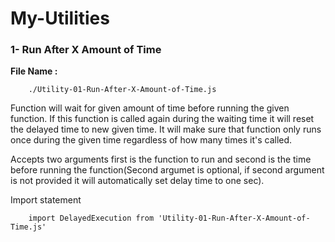 # My-Utilities

### 1- Run After X Amount of Time

**File Name :**
```
    ./Utility-01-Run-After-X-Amount-of-Time.js
```

Function will wait for given amount of time before running the given function. If this function is called again during the waiting time it will reset the delayed time to new given time. It will make sure that function only runs once during the given time regardless of how many times it's called.


Accepts two arguments first is the function to run and second is the time before running the function(Second argumet is optional, if second argument is not provided it will automatically set delay time to one sec).

Import statement
```
    import DelayedExecution from 'Utility-01-Run-After-X-Amount-of-Time.js'
```


